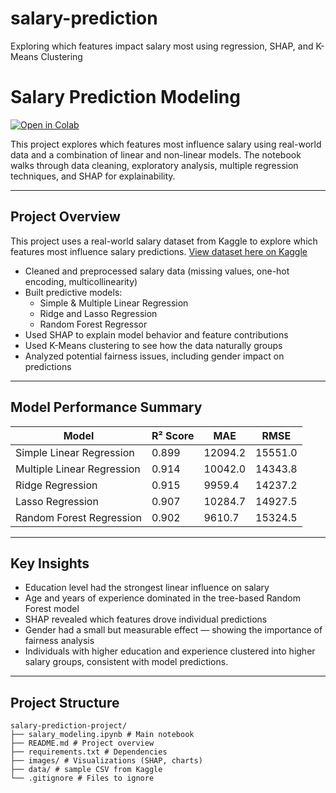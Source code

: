 # salary-prediction
Exploring which features impact salary most using regression, SHAP, and K-Means Clustering

# Salary Prediction Modeling

[![Open in Colab](https://colab.research.google.com/assets/colab-badge.svg)](https://colab.research.google.com/github/Jacinda-Chen/salary-prediction/blob/main/salary_modeling.ipynb)

This project explores which features most influence salary using real-world data and a combination of linear and non-linear models. The notebook walks through data cleaning, exploratory analysis, multiple regression techniques, and SHAP for explainability.

---

## Project Overview

This project uses a real-world salary dataset from Kaggle to explore which features most influence salary predictions.
[View dataset here on Kaggle](https://www.kaggle.com/datasets/rkiattisak/salaly-prediction-for-beginer/data)

- Cleaned and preprocessed salary data (missing values, one-hot encoding, multicollinearity)
- Built predictive models:
  - Simple & Multiple Linear Regression
  - Ridge and Lasso Regression
  - Random Forest Regressor
- Used SHAP to explain model behavior and feature contributions
- Used K-Means clustering to see how the data naturally groups
- Analyzed potential fairness issues, including gender impact on predictions

---

## Model Performance Summary

| Model                      | R² Score  | MAE      | RMSE     |
|----------------------------|-----------|----------|----------|
| Simple Linear Regression   | 0.899     | 12094.2  | 15551.0  |
| Multiple Linear Regression | 0.914     | 10042.0  | 14343.8  |
| Ridge Regression           | 0.915     | 9959.4   | 14237.2  |
| Lasso Regression           | 0.907     | 10284.7  | 14927.5  |
| Random Forest Regression   | 0.902     | 9610.7   | 15324.5  |

---

## Key Insights

- Education level had the strongest linear influence on salary
- Age and years of experience dominated in the tree-based Random Forest model
- SHAP revealed which features drove individual predictions
- Gender had a small but measurable effect — showing the importance of fairness analysis
- Individuals with higher education and experience clustered into higher salary groups, consistent with model predictions.

---

## Project Structure

```
salary-prediction-project/
├── salary_modeling.ipynb # Main notebook
├── README.md # Project overview
├── requirements.txt # Dependencies
├── images/ # Visualizations (SHAP, charts)
├── data/ # sample CSV from Kaggle
└── .gitignore # Files to ignore
```
